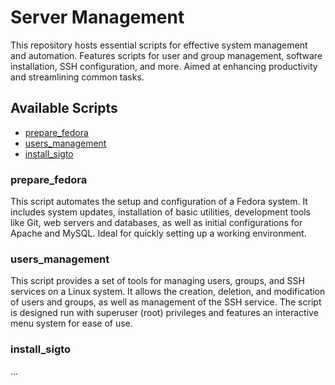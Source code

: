 # Server Management

This repository hosts essential scripts for effective system management and automation. Features scripts for user and group management, software installation, SSH configuration, and more. Aimed at enhancing productivity and streamlining common tasks.

## Available Scripts

- [prepare_fedora](#prepare_fedora)
- [users_management](#users_management)
- [install_sigto](#install_sigto)

### prepare_fedora

This script automates the setup and configuration of a Fedora system. It includes system updates, installation of basic utilities, development tools like Git, web servers and databases, as well as initial configurations for Apache and MySQL. Ideal for quickly setting up a working environment.

### users_management

This script provides a set of tools for managing users, groups, and SSH services on a Linux system. It allows the creation, deletion, and modification of users and groups, as well as management of the SSH service. The script is designed run with superuser (root) privileges and features an interactive menu system for ease of use.

### install_sigto

...
